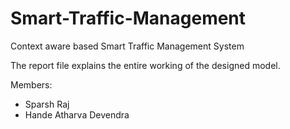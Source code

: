 # Smart-Traffic-Management
Context aware based Smart Traffic Management System

The report file explains the entire working of the designed model.

Members:
* Sparsh Raj
* Hande Atharva Devendra
